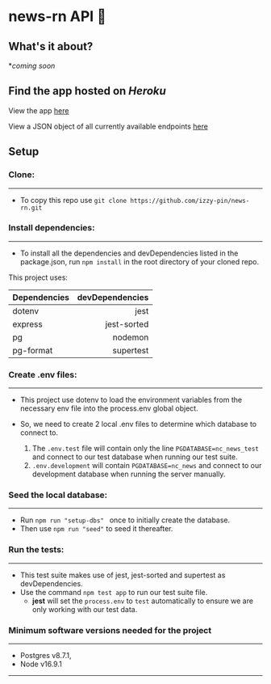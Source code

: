 # news-rn API 📰

## What's it about?

\*_coming soon_

## Find the app hosted on _Heroku_

View the app [here](https://newsrn.herokuapp.com/api)

View a JSON object of all currently available endpoints [here](https://newsrn.herokuapp.com/api)

## Setup

### Clone:

---

- To copy this repo use
  `git clone https://github.com/izzy-pin/news-rn.git`

### Install dependencies:

---

- To install all the dependencies and devDependencies listed in the package.json, run `npm install` in the root directory of your cloned repo.

This project uses:

| Dependencies | devDependencies |
| ------------ | --------------: |
| dotenv       |            jest |
| express      |     jest-sorted |
| pg           |         nodemon |
| pg-format    |       supertest |

### Create .env files:

---

- This project use dotenv to load the environment variables from the necessary env file into the process.env global object.
- So, we need to create 2 local .env files to determine which database to connect to.

  1.  The `.env.test` file will contain only the line `PGDATABASE=nc_news_test` and connect to our test database when running our test suite.
  2.  `.env.development` will contain `PGDATABASE=nc_news` and connect to our development database when running the server manually.

### Seed the local database:

---

- Run `npm run "setup-dbs" ` once to initially create the database.
- Then use `npm run "seed"` to seed it thereafter.

### Run the tests:

---

- This test suite makes use of jest, jest-sorted and supertest as devDependencies.
- Use the command `npm test app` to run our test suite file.
  - **jest** will set the `process.env` to `test` automatically to ensure we are only working with our test data.

### Minimum software versions needed for the project

---

- Postgres v8.7.1,
- Node v16.9.1

---
